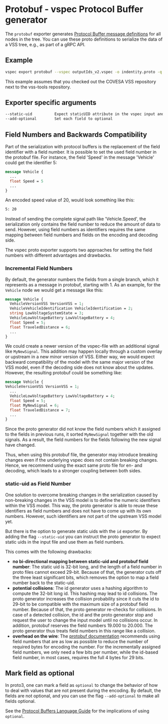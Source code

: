 # Protobuf - vspec Protocol Buffer generator

The `protobuf` exporter generates [Protocol Buffer message definitions](https://protobuf.dev) for all nodes in the tree. You can use these proto definitions to serialize the data of a VSS tree, e.g., as part of a gRPC API.

## Example

```bash
vspec export protobuf --vspec outputIds_v2.vspec -o indentity.proto -q spec/quantities.yaml -u spec/units.yaml -e staticUID --static-uid --add-optional
```

This example assumes that you checked out the COVESA VSS repository next to the vss-tools repository.

## Exporter specific arguments

```bash
--static-uid          Expect staticUID attribute in the vspec input and use it as field number.
--add-optional        Set each field to optional
```

## Field Numbers and Backwards Compatibility

Part of the serialization with protocol buffers is the replacement of the field identifier with a field number. It is possible to set the used field number in the protobuf file. For instance, the field 'Speed' in the message 'Vehicle' could get the identifier 5:

```proto
message Vehicle {
  ...
  float Speed = 5
  ...
}
```

An encoded speed value of 20, would look something like this:

```bash
5: 20
```

Instead of sending the complete signal path like 'Vehicle.Speed', the serialization only contains the field number to reduce the amount of data to send. However, using field numbers as identifiers requires the same mapping between field numbers and fields on the encoding and decoding side.

The vspec proto exporter supports two approaches for setting the field numbers with different advantages and drawbacks.

### Incremental Field Numbers

By default, the generator numbers the fields from a single branch, which it represents as a message in protobuf, starting with 1. As an example, for the  `Vehicle` node we would get a message like this:

```proto
message Vehicle {
  VehicleVersionVSS VersionVSS = 1;
  VehicleVehicleIdentification VehicleIdentification = 2;
  string LowVoltageSystemState = 3;
  VehicleLowVoltageBattery LowVoltageBattery = 4;
  float Speed = 5;
  float TraveledDistance = 6;
  ...
}
```

We could create a newer version of the vspec-file with an additional signal like `MyNewSignal`. This addition may happen locally through a custom overlay or upstream in a new minor version of VSS. Either way, we would expect backward compatibility of the model with the same major version of the VSS model, even if the decoding side does not know about the updates. However, the resulting protobuf could be something like:

```proto
message Vehicle {
VehicleVersionVSS VersionVSS = 1;
  ...
  VehicleLowVoltageBattery LowVoltageBattery = 4;
  float Speed = 5;
  float MyNewSignal = 6;
  float TraveledDistance = 7;
  ...
}
```

Since the proto generator did not know the field numbers which it assigned to the fields in previous runs, it sorted `MyNewSignal` together with the old signals. As a result, the field numbers for the fields following the new signal have changed.

Thus, when using this protobuf file, the generator may introduce breaking changes even if the underlying vspec does not contain breaking changes. Hence, we recommend using the exact same proto file for en- and decoding, which leads to a stronger coupling between both sides.

### static-uid as Field Number

One solution to overcome breaking changes in the serialization caused by non-breaking changes in the VSS model is to define the numeric identifiers within the VSS model. This way, the proto generator is able to reuse these identifiers as field numbers and does not have to come up with its own numbers. However, such identifiers are not part of the upstream VSS model yet.

But there is the option to generate static uids with the `id` exporter.
By adding the flag `--static-uid` you can instruct the proto generator to expect static uids in the input file and use them as field numbers.

This comes with the following drawbacks:

* **no bi-directional mapping between static-uid and protobuf field number**: The static uid is 32-bit long, and the length of a field number in proto files cannot exceed 29-bit.
Because of that, the generator cuts off the three least significant bits, which removes the option to map a field number back to the static-uid.
* **potential collisions**: The id generator uses a hashing algorithm to compute the 32-bit long id. This hashing may lead to id collisions. The proto generator increases the collision probability since it cuts the id to 29-bit to be compatible with the maximum size of a protobuf field number.
Because of that, the proto generator re-checks for collisions. In case of a detected collision, the id and the proto generator stop and request the user to change the input model until no collisions occur.
In addition, protobuf reserves the field numbers 19.000 to 20.000. The proto generator thus treats field numbers in this range like a collision.
* **overhead on the wire**: The [protobuf documentation](https://protobuf.dev/programming-guides/proto3/#assigning) recommends using field numbers that are as low as possible to reduce the number of required bytes for encoding the number.
For the incrementally assigned field numbers, we only need a few bits per number, while the id-based field number, in most cases, requires the full 4 bytes for 29 bits.

## Mark field as optional

In proto3, one can mark a field as `optional` to change the behavior of how to deal with values that are not present during the encoding. By default, the fields are not optional, and you can use the flag `--add-optional` to make all fields optional.

See the [Protocol Buffers Language Guide](https://protobuf.dev/programming-guides/proto3/#field-labels) for the implications of using `optional`.
